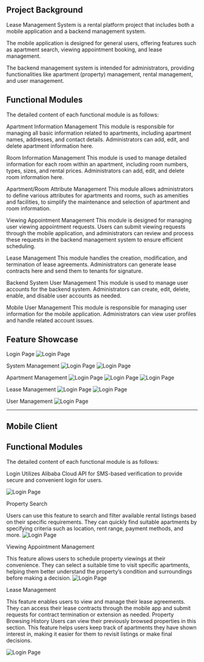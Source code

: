 ## **Project Background**

Lease Management System  is a rental platform project that includes both a mobile application and a backend management system.

The mobile application is designed for general users, offering features such as apartment search, viewing appointment booking, and lease management.

The backend management system is intended for administrators, providing functionalities like apartment (property) management, rental management, and user management.


## **Functional Modules**

The detailed content of each functional module is as follows:

Apartment Information Management
This module is responsible for managing all basic information related to apartments, including apartment names, addresses, and contact details. Administrators can add, edit, and delete apartment information here.

Room Information Management
This module is used to manage detailed information for each room within an apartment, including room numbers, types, sizes, and rental prices. Administrators can add, edit, and delete room information here.

Apartment/Room Attribute Management
This module allows administrators to define various attributes for apartments and rooms, such as amenities and facilities, to simplify the maintenance and selection of apartment and room information.

Viewing Appointment Management
This module is designed for managing user viewing appointment requests. Users can submit viewing requests through the mobile application, and administrators can review and process these requests in the backend management system to ensure efficient scheduling.

Lease Management
This module handles the creation, modification, and termination of lease agreements. Administrators can generate lease contracts here and send them to tenants for signature.

Backend System User Management
This module is used to manage user accounts for the backend system. Administrators can create, edit, delete, enable, and disable user accounts as needed.

Mobile User Management
This module is responsible for managing user information for the mobile application. Administrators can view user profiles and handle related account issues.

## **Feature Showcase**
Login Page
![Login Page](image/登录.png)


System Management
![Login Page](image/用户管理.png)
![Login Page](image/岗位.png)


Apartment Management
![Login Page](image/公寓管理.png)
![Login Page](image/房间管理.png)
![Login Page](image/属性管理.png)


Lease Management
![Login Page](image/看房预约管理.png)
![Login Page](image/租约管理.png)


User Management
![Login Page](image/用户管理2.png)

-------------------------------------------------------------------

## **Mobile Client**

## **Functional Modules**
The detailed content of each functional module is as follows:

Login
Utilizes Alibaba Cloud API for SMS-based verification to provide secure and convenient login for users.

![Login Page](image_mobile/登录.png)


Property Search

Users can use this feature to search and filter available rental listings based on their specific requirements. They can quickly find suitable apartments by specifying criteria such as location, rent range, payment methods, and more.
![Login Page](image_mobile/找房.png)


Viewing Appointment Management

This feature allows users to schedule property viewings at their convenience. They can select a suitable time to visit specific apartments, helping them better understand the property’s condition and surroundings before making a decision.
![Login Page](image_mobile/房间详情.png)

Lease Management

This feature enables users to view and manage their lease agreements. They can access their lease contracts through the mobile app and submit requests for contract termination or extension as needed.
Property Browsing History
Users can view their previously browsed properties in this section. This feature helps users keep track of apartments they have shown interest in, making it easier for them to revisit listings or make final decisions.

![Login Page](image_mobile/个人中心.png)








